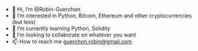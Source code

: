 - 👋 Hi, I’m @Robin-Guerchon
- 👀 I’m interested in Python, Bitcoin, Ethereum and other cryptocurrencies (but less)
- 🌱 I’m currently learning Python, Solidity
- 💞️ I’m looking to collaborate on whatever you want
- 📫 How to reach me guerchon.robin@gmail.com

<!---
Robin-Guerchon/Robin-Guerchon is a ✨ special ✨ repository because its `README.md` (this file) appears on your GitHub profile.
You can click the Preview link to take a look at your changes.
--->

